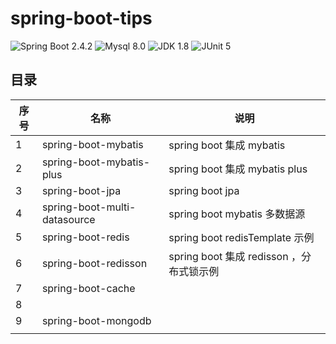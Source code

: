 # spring-boot-tips
![Spring Boot 2.4.2](https://img.shields.io/badge/Spring%20Boot-2.4.2-brightgreen.svg)
![Mysql 8.0](https://img.shields.io/badge/Mysql-8.0-blue.svg)
![JDK 1.8](https://img.shields.io/badge/JDK-8-orange)
![JUnit 5](https://img.shields.io/badge/JUnit-5-green)

## 目录

| 序号 | 名称                         | 说明                                     |
| ---- | ---------------------------- | ---------------------------------------- |
| 1    | spring-boot-mybatis          | spring boot 集成 mybatis                 |
| 2    | spring-boot-mybatis-plus     | spring boot 集成 mybatis plus            |
| 3    | spring-boot-jpa              | spring boot jpa                          |
| 4    | spring-boot-multi-datasource | spring boot mybatis 多数据源             |
| 5    | spring-boot-redis            | spring boot redisTemplate 示例           |
| 6    | spring-boot-redisson         | spring boot 集成 redisson ，分布式锁示例 |
| 7    | spring-boot-cache            |                                          |
| 8    |                              |                                          |
| 9    | spring-boot-mongodb          |                                          |
|      |                              |                                          |





















